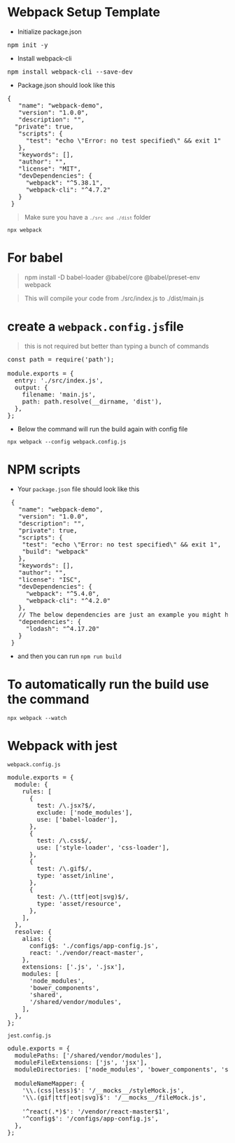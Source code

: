 # Webpack Setup Template

- Initialize package.json

<pre>npm init -y</pre>

- Install webpack-cli

<pre>npm install webpack-cli --save-dev</pre>

- Package.json should look like this

<pre>
{
   "name": "webpack-demo",
   "version": "1.0.0",
   "description": "",
  "private": true,
   "scripts": {
     "test": "echo \"Error: no test specified\" && exit 1"
   },
   "keywords": [],
   "author": "",
   "license": "MIT",
   "devDependencies": {
     "webpack": "^5.38.1",
     "webpack-cli": "^4.7.2"
   }
 }
</pre>

> Make sure you have a <code>`./src and ./dist`</code> folder

<code>npx webpack</code>

# For babel

> npm install -D babel-loader @babel/core @babel/preset-env webpack

> This will compile your code from ./src/index.js to ./dist/main.js

# create a <code>webpack.config.js</code>file

> this is not required but better than typing a bunch of commands

<pre>
const path = require('path');

module.exports = {
  entry: './src/index.js',
  output: {
    filename: 'main.js',
    path: path.resolve(__dirname, 'dist'),
  },
};
</pre>

- Below the command will run the build again with config file

<code>npx webpack --config webpack.config.js</code>

# NPM scripts

- Your <code>package.json</code> file should look like this

<pre>
 {
   "name": "webpack-demo",
   "version": "1.0.0",
   "description": "",
   "private": true,
   "scripts": {
    "test": "echo \"Error: no test specified\" && exit 1",
    "build": "webpack"
   },
   "keywords": [],
   "author": "",
   "license": "ISC",
   "devDependencies": {
     "webpack": "^5.4.0",
     "webpack-cli": "^4.2.0"
   },
   // The below dependencies are just an example you might have different
   "dependencies": {
     "lodash": "^4.17.20"
   }
 }
</pre>

- and then you can run <code>npm run build</code>

# To automatically run the build use the command

<code>npx webpack --watch</code>

# Webpack with jest

`webpack.config.js`
<pre>
module.exports = {
  module: {
    rules: [
      {
        test: /\.jsx?$/,
        exclude: ['node_modules'],
        use: ['babel-loader'],
      },
      {
        test: /\.css$/,
        use: ['style-loader', 'css-loader'],
      },
      {
        test: /\.gif$/,
        type: 'asset/inline',
      },
      {
        test: /\.(ttf|eot|svg)$/,
        type: 'asset/resource',
      },
    ],
  },
  resolve: {
    alias: {
      config$: './configs/app-config.js',
      react: './vendor/react-master',
    },
    extensions: ['.js', '.jsx'],
    modules: [
      'node_modules',
      'bower_components',
      'shared',
      '/shared/vendor/modules',
    ],
  },
};
</pre>

`jest.config.js`
<pre>
odule.exports = {
  modulePaths: ['/shared/vendor/modules'],
  moduleFileExtensions: ['js', 'jsx'],
  moduleDirectories: ['node_modules', 'bower_components', 'shared'],

  moduleNameMapper: {
    '\\.(css|less)$': '<rootDir>/__mocks__/styleMock.js',
    '\\.(gif|ttf|eot|svg)$': '<rootDir>/__mocks__/fileMock.js',

    '^react(.*)$': '<rootDir>/vendor/react-master$1',
    '^config$': '<rootDir>/configs/app-config.js',
  },
};
</pre>
